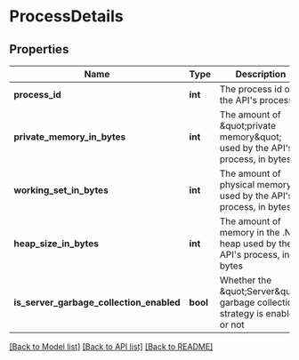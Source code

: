 # ProcessDetails

## Properties
Name | Type | Description | Notes
------------ | ------------- | ------------- | -------------
**process_id** | **int** | The process id of the API&#39;s process | 
**private_memory_in_bytes** | **int** | The amount of \&quot;private memory\&quot; used by the API&#39;s process, in bytes | 
**working_set_in_bytes** | **int** | The amount of physical memory used by the API&#39;s process, in bytes | 
**heap_size_in_bytes** | **int** | The amount of memory in the .Net heap used by the API&#39;s process, in bytes | 
**is_server_garbage_collection_enabled** | **bool** | Whether the \&quot;Server\&quot; garbage collection strategy is enabled or not | 

[[Back to Model list]](../README.md#documentation-for-models) [[Back to API list]](../README.md#documentation-for-api-endpoints) [[Back to README]](../README.md)


